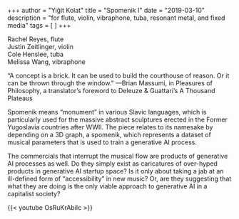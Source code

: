 +++
author = "Yiğit Kolat"
title = "Spomenik I"
date = "2019-03-10"
description = "for flute, violin, vibraphone, tuba, resonant metal, and fixed media"
tags = [
]
+++

Rachel Reyes, flute    
Justin Zeitlinger, violin    
Cole Henslee, tuba    
Melissa Wang, vibraphone    


“A concept is a brick. It can be used to build the courthouse of reason. Or it can be thrown through the window." —Brian Massumi, in Pleasures of Philosophy, a translator’s foreword to Deleuze & Guattari’s A Thousand Plateaus

Spomenik means “monument” in various Slavic languages, which is particularly used for the massive abstract sculptures erected in the Former Yugoslavia countries after WWII. The piece relates to its namesake by depending on a 3D graph, a spomenik, which represents a dataset of musical parameters that is used to train a generative AI process.

The commercials that interrupt the musical flow are products of generative AI processes as well. Do they simply exist as caricatures of over-hyped products in generative AI startup space? Is it only about taking a jab at an ill-defined form of “accessibility” in new music? Or, are they suggesting that what they are doing is the only viable approach to generative AI in a capitalist society?


{{< youtube OsRuKrAbiIc >}}

<!-- {{< soundcloud-track 929891200 >}} -->